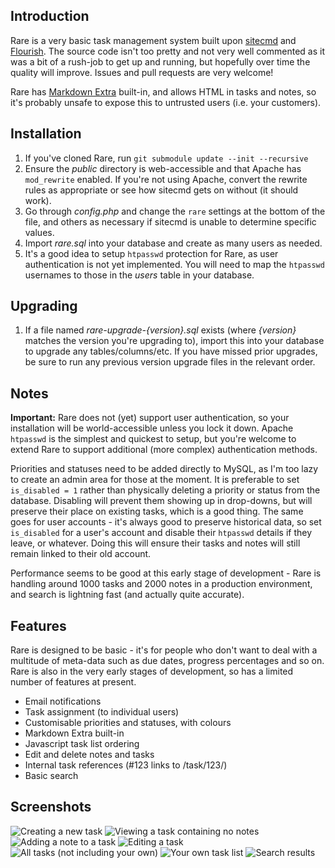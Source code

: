 ## Introduction

Rare is a very basic task management system built upon [sitecmd](https://github.com/vxnick/sitecmd) and [Flourish](http://flourishlib.com). The source code isn't too pretty and not very well commented as it was a bit of a rush-job to get up and running, but hopefully over time the quality will improve. Issues and pull requests are very welcome!

Rare has [Markdown Extra](http://michelf.com/projects/php-markdown/extra/) built-in, and allows HTML in tasks and notes, so it's probably unsafe to expose this to untrusted users (i.e. your customers).

## Installation

1. If you've cloned Rare, run `git submodule update --init --recursive`
2. Ensure the _public_ directory is web-accessible and that Apache has `mod_rewrite` enabled. If you're not using Apache, convert the rewrite rules as appropriate or see how sitecmd gets on without (it should work).
3. Go through _config.php_ and change the `rare` settings at the bottom of the file, and others as necessary if sitecmd is unable to determine specific values.
4. Import _rare.sql_ into your database and create as many users as needed.
5. It's a good idea to setup `htpasswd` protection for Rare, as user authentication is not yet implemented. You will need to map the `htpasswd` usernames to those in the _users_ table in your database.

## Upgrading

1. If a file named _rare-upgrade-{version}.sql_ exists (where _{version}_ matches the version you're upgrading to), import this into your database to upgrade any tables/columns/etc. If you have missed prior upgrades, be sure to run any previous version upgrade files in the relevant order.

## Notes

**Important:** Rare does not (yet) support user authentication, so your installation will be world-accessible unless you lock it down. Apache `htpasswd` is the simplest and quickest to setup, but you're welcome to extend Rare to support additional (more complex) authentication methods.

Priorities and statuses need to be added directly to MySQL, as I'm too lazy to create an admin area for those at the moment. It is preferable to set `is_disabled = 1` rather than physically deleting a priority or status from the database. Disabling will prevent them showing up in drop-downs, but will preserve their place on existing tasks, which is a good thing. The same goes for user accounts - it's always good to preserve historical data, so set `is_disabled` for a user's account and disable their `htpasswd` details if they leave, or whatever. Doing this will ensure their tasks and notes will still remain linked to their old account.

Performance seems to be good at this early stage of development - Rare is handling around 1000 tasks and 2000 notes in a production environment, and search is lightning fast (and actually quite accurate).

## Features

Rare is designed to be basic - it's for people who don't want to deal with a multitude of meta-data such as due dates, progress percentages and so on. Rare is also in the very early stages of development, so has a limited number of features at present.

* Email notifications
* Task assignment (to individual users)
* Customisable priorities and statuses, with colours
* Markdown Extra built-in
* Javascript task list ordering
* Edit and delete notes and tasks
* Internal task references (#123 links to /task/123/)
* Basic search

## Screenshots

![Creating a new task](http://static.vxnick.com/rare/new-task.png "Creating a new task")
![Viewing a task containing no notes](http://static.vxnick.com/rare/task-view-no-notes.png "Viewing a task containing no notes")
![Adding a note to a task](http://static.vxnick.com/rare/task-view-add-note.png "Adding a note to a task")
![Editing a task](http://static.vxnick.com/rare/edit-task.png "Editing a task")
![All tasks (not including your own)](http://static.vxnick.com/rare/all-tasks.png "All tasks (not including your own)")
![Your own task list](http://static.vxnick.com/rare/my-tasks.png "Your own task list")
![Search results](http://static.vxnick.com/rare/search-results.png "Search results")